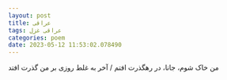 ```yaml
---
layout: post
title: عراقی
tags: عراقی غزل
categories: poem
date: 2023-05-12 11:53:02.078490
---
```


من خاک شوم، جانا، در رهگذرت افتم / آخر به غلط روزی بر من گذرت افتد